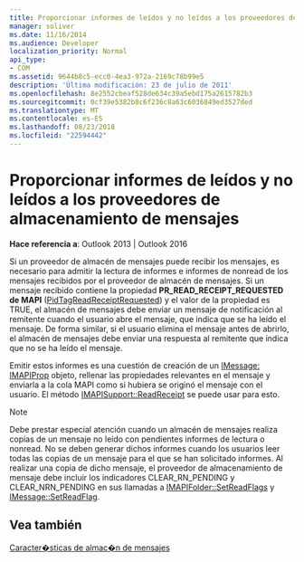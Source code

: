 ```yaml
---
title: Proporcionar informes de leídos y no leídos a los proveedores de almacenamiento de mensajes
manager: soliver
ms.date: 11/16/2014
ms.audience: Developer
localization_priority: Normal
api_type:
- COM
ms.assetid: 9644b8c5-ecc0-4ea3-972a-2169c78b99e5
description: 'Última modificación: 23 de julio de 2011'
ms.openlocfilehash: 8e2552cbeaf528de634c39a5ebd175a2615782b3
ms.sourcegitcommit: 0cf39e5382b8c6f236c8a63c6036849ed3527ded
ms.translationtype: MT
ms.contentlocale: es-ES
ms.lasthandoff: 08/23/2018
ms.locfileid: "22594442"
---
```

# <a name="providing-read-and-nonread-reports-for-message-store-providers"></a>Proporcionar informes de leídos y no leídos a los proveedores de almacenamiento de mensajes

  
  
**Hace referencia a**: Outlook 2013 | Outlook 2016 
  
Si un proveedor de almacén de mensajes puede recibir los mensajes, es necesario para admitir la lectura de informes e informes de nonread de los mensajes recibidos por el proveedor de almacén de mensajes. Si un mensaje recibido contiene la propiedad **PR_READ_RECEIPT_REQUESTED de MAPI** ([PidTagReadReceiptRequested](pidtagreadreceiptrequested-canonical-property.md)) y el valor de la propiedad es TRUE, el almacén de mensajes debe enviar un mensaje de notificación al remitente cuando el usuario abre el mensaje, que indica que se ha leído el mensaje. De forma similar, si el usuario elimina el mensaje antes de abrirlo, el almacén de mensajes debe enviar una respuesta al remitente que indica que no se ha leído el mensaje.
  
Emitir estos informes es una cuestión de creación de un [IMessage: IMAPIProp](imessageimapiprop.md) objeto, rellenar las propiedades relevantes en el mensaje y enviarla a la cola MAPI como si hubiera se originó el mensaje con el usuario. El método [IMAPISupport::ReadReceipt](imapisupport-readreceipt.md) se puede usar para esto. 
  
> [!NOTE]
> Debe prestar especial atención cuando un almacén de mensajes realiza copias de un mensaje no leído con pendientes informes de lectura o nonread. No se deben generar dichos informes cuando los usuarios leer todas las copias de un mensaje para el que se han solicitado informes. Al realizar una copia de dicho mensaje, el proveedor de almacenamiento de mensaje debe incluir los indicadores CLEAR_RN_PENDING y CLEAR_NRN_PENDING en sus llamadas a [IMAPIFolder::SetReadFlags](imapifolder-setreadflags.md) y [IMessage::SetReadFlag](imessage-setreadflag.md). 
  
## <a name="see-also"></a>Vea también



[Caracter�sticas de almac�n de mensajes](message-store-features.md)

